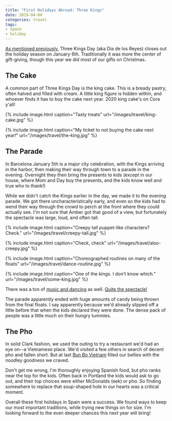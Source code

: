 ```yaml
---
title: "First Holidays Abroad: Three Kings"
date: 2019-04-04
categories: travel
tags:
- spain
- holiday
---
```


[As mentioned
previously](https://travel.jasonrclark.com/first-holidays-abroad-chrismas/),
Three Kings Day (aka Dia de los Reyes) closes out the holiday season on January
6th. Traditionally it was more the center of gift-giving, though this year we
did most of our gifts on Christmas.

## The Cake

A common part of Three Kings Day is the king cake. This is a bready pastry,
often halved and filled with cream. A little king figure is hidden within, and
whoever finds it has to buy the cake next year. 2020 king cake's on Cora y'all!

{% include image.html
    caption="Tasty treats"
    url="/images/travel/king-cake.jpg"
%}

{% include image.html
    caption="My ticket to not buying the cake next year!"
    url="/images/travel/the-king.jpg"
%}

## The Parade

In Barcelona January 5th is a major city celebration, with the Kings arriving in
the harbor, then making their way through town to a parade in the evening.
Overnight they then bring the presents to kids (except in our house, where Mom
and Day buy the presents, and the kids know well and true who to thank!)

While we didn't catch the Kings earlier in the day, we made it to the evening
parade. We got there uncharacteristically early, and even so the kids had to
wend their way through the crowd to perch at the front where they could actually
see. I'm not sure that Amber got that good of a view, but fortunately the
spectacle was large, loud, and often tall.

{% include image.html
    caption="Creepy tall puppet-like characters? Check."
    url="/images/travel/creepy-tall.jpg"
%}

{% include image.html
    caption="Check, check"
    url="/images/travel/also-creepy.jpg"
%}

{% include image.html
    caption="Choreographed routines on many of the floats"
    url="/images/travel/dance-routine.jpg"
%}

{% include image.html
    caption="One of the kings. I don't know which."
    url="/images/travel/some-king.jpg"
%}

There was a ton of [music and dancing](https://youtu.be/bf2lFm5kZDc) as well.
[Quite the spectacle!](https://youtu.be/AfD6k4IJsAA)

The parade apparently ended with huge amounts of candy being thrown from the
final floats. I say apparently because we'd already slipped off a little before
that when the kids declared they were done. The dense pack of people was a
little much on their hungry tummies.

## The Pho

In solid Clark fashion, we used the outing to try a restaurant we'd had an eye
on--a Vietnamese place. We'd visited a few others in search of decent pho and
fallen short. But at last [Bun Bo Vietnam](http://bunborestaurantes.com/gotico/)
filled our bellies with the noodley goodness we craved.

Don't get me wrong, I'm thoroughly enjoying Spanish food, but pho ranks near the
top for the kids. Often back in Portland the kids would ask to go out, and their
top choices were either McDonalds (eek) or pho. So finding somewhere to replace
that soup-shaped hole in our hearts was a critical moment.

Overall these first holidays in Spain were a success. We found ways to keep our
most important traditions, while trying new things on for size. I'm looking
forward to the even deeper chances this next year will bring!
